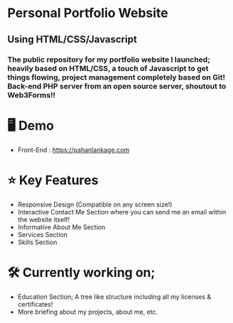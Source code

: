# Personal Portfolio Website
## Using HTML/CSS/Javascript

### The public repository for my portfolio website I launched; heavily based on HTML/CSS, a touch of Javascript to get things flowing, project management completely based on Git! Back-end PHP server from an open source server, shoutout to Web3Forms!!


# 🖥️ Demo

* Front-End : https://pahanlankage.com

# ⭐️ Key Features

* Responsive Design (Compatible on any screen size!)
* Interactive Contact Me Section where you can send me an email within the website itself!
* Informative About Me Section
* Services Section
* Skills Section
  

# 🛠️ Currently working on;

* Education Section; A tree like structure including all my licenses & certificates!
* More briefing about my projects, about me, etc.
